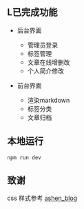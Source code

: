 ## L已完成功能
- 后台界面
  - 管理员登录
  - 标签管理
  - 文章在线增删改
  - 个人简介修改

- 前台界面
  - 渲染markdown
  - 标签分类
  - 文章归档
## 本地运行

```she
npm run dev
```

## 致谢

css 样式参考 [ashen_blog](https://github.com/StudentWan/ashen-blog)

